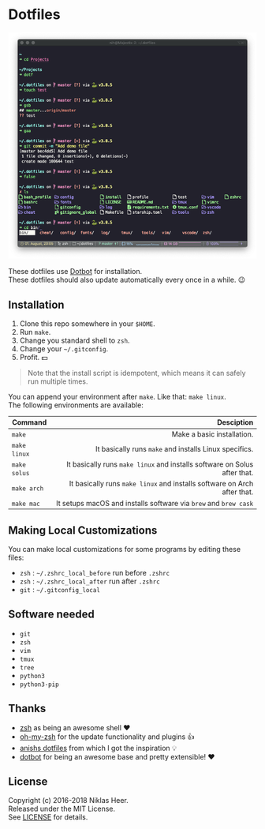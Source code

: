 # Dotfiles

![Screenshot](images/shell_03.png)

These dotfiles use [Dotbot][dotbot] for installation. <br/>
These dotfiles should also update automatically every once in a while. :wink:

## Installation

1. Clone this repo somewhere in your `$HOME`.
2. Run `make`.
3. Change you standard shell to `zsh`.
4. Change your `~/.gitconfig`.
5. Profit. :dollar:

> Note that the install script is idempotent, which means it can safely run multiple times.

You can append your environment after `make`. Like that: `make linux`. <br/>
The following environments are available:

| Command      |                                                                Desciption |
| ------------ | ------------------------------------------------------------------------: |
| `make`       |                                                Make a basic installation. |
| `make linux` |                    It basically runs `make` and installs Linux specifics. |
| `make solus` | It basically runs `make linux` and installs software on Solus after that. |
| `make arch`  |  It basically runs `make linux` and installs software on Arch after that. |
| `make mac`   |          It setups macOS and installs software via `brew` and `brew cask` |

## Making Local Customizations

You can make local customizations for some programs by editing these files:

- `zsh` : `~/.zshrc_local_before` run before `.zshrc`
- `zsh` : `~/.zshrc_local_after` run after `.zshrc`
- `git` : `~/.gitconfig_local`

## Software needed

- `git`
- `zsh`
- `vim`
- `tmux`
- `tree`
- `python3`
- `python3-pip`

## Thanks

- [zsh](https://www.zsh.org/) as being an awesome shell :heart:
- [oh-my-zsh](http://ohmyz.sh/) for the update functionality and plugins :+1:
- [anishs dotfiles](https://github.com/anishathalye/dotfiles) from which I got the inspiration :bulb:
- [dotbot](https://github.com/anishathalye/dotbot) for being an awesome base and pretty extensible! :heart:

## License

Copyright (c) 2016-2018 Niklas Heer.<br/>
Released under the MIT License.<br/>
See [LICENSE][license] for details.<br/>

[dotbot]: https://github.com/anishathalye/dotbot
[license]: LICENSE
